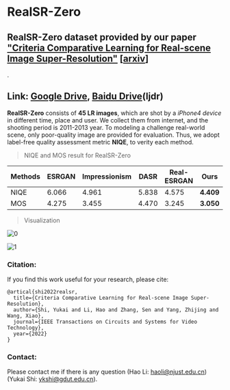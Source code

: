 # RealSR-Zero

## RealSR-Zero dataset provided by our paper ["Criteria Comparative Learning for Real-scene Image Super-Resolution"](https://github.com/house-leo/realsr-ccl) [[arxiv](https://arxiv.org/abs/2207.12767)]
.

## Link: [Google Drive](https://drive.google.com/file/d/1A7wyIuSEBe4zzK9n05e81AD8Xz6LHAU9/view?usp=sharing), [Baidu Drive](https://pan.baidu.com/s/13D5uZUpORZbjlKVRN1doGg?pwd=ljdr)(ljdr)

**RealSR-Zero** consists of **45 LR images**, which are shot by a *iPhone4 device* in different time, place and user. We collect them from internet, and the shooting period is 2011-2013 year. To modeling a challenge real-world scene, only poor-quality image are provided for evaluation. Thus, we adopt label-free quality assessment metric **NIQE**, to verity each method.

> NIQE and MOS result for RealSR-Zero

 | Methods | ESRGAN | Impressionism | DASR | Real-ESRGAN | Ours |    
 |---------|--------|---------------|------|-------------|------|
 | NIQE |  6.066  | 4.961  |   5.838  |   4.575  | **4.409**  |
 | MOS |  4.275  |     3.455     |   4.470 |  3.245   |  **3.050**  |  

> Visualization

![0](comparison/real-zero-1.png)

![1](comparison/real-zero-2.png)

### Citation:
If you find this work useful for your research, please cite:

```
@artical{shi2022realsr,
  title={Criteria Comparative Learning for Real-scene Image Super-Resolution},
  author={Shi, Yukai and Li, Hao and Zhang, Sen and Yang, Zhijing and Wang, Xiao},
  journal={IEEE Transactions on Circuits and Systems for Video Technology},
  year={2022}
}
```

### Contact:
Please contact me if there is any question (Hao Li: haoli@njust.edu.cn) (Yukai Shi: ykshi@gdut.edu.cn).